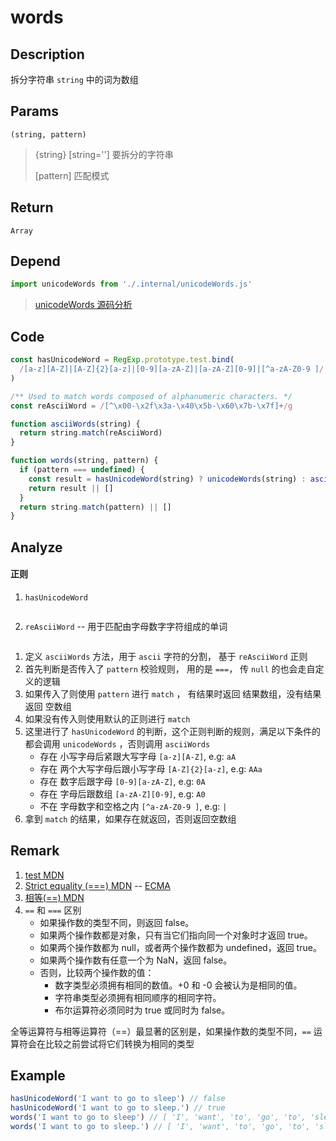# words 

## Description 
拆分字符串 `string` 中的词为数组 
## Params
`(string, pattern)`
> {string} [string=''] 要拆分的字符串
>
> [pattern] 匹配模式
>

## Return
`Array`
## Depend
```js
import unicodeWords from './.internal/unicodeWords.js'
```
> [unicodeWords 源码分析](../internal/unicodeWords.md)
>

## Code
```js
const hasUnicodeWord = RegExp.prototype.test.bind(
  /[a-z][A-Z]|[A-Z]{2}[a-z]|[0-9][a-zA-Z]|[a-zA-Z][0-9]|[^a-zA-Z0-9 ]/
)

/** Used to match words composed of alphanumeric characters. */
const reAsciiWord = /[^\x00-\x2f\x3a-\x40\x5b-\x60\x7b-\x7f]+/g

function asciiWords(string) {
  return string.match(reAsciiWord)
}

function words(string, pattern) {
  if (pattern === undefined) {
    const result = hasUnicodeWord(string) ? unicodeWords(string) : asciiWords(string)
    return result || []
  }
  return string.match(pattern) || []
}
```
## Analyze
#### 正则
1. `hasUnicodeWord`

<img  :src="$withBase('/assets/reg_words_1.svg')" />

2. `reAsciiWord` -- 用于匹配由字母数字字符组成的单词

<img  :src="$withBase('/assets/reg_words_2.svg')" />


1. 定义 `asciiWords` 方法，用于 `ascii` 字符的分割， 基于 `reAsciiWord` 正则
2. 首先判断是否传入了 `pattern` 校验规则， 用的是 `===`， 传 `null` 的也会走自定义的逻辑
3. 如果传入了则使用 `pattern` 进行 `match` ， 有结果时返回 结果数组，没有结果返回 空数组
4. 如果没有传入则使用默认的正则进行 `match`
5. 这里进行了 `hasUnicodeWord` 的判断，这个正则判断的规则，满足以下条件的都会调用 `unicodeWords` ，否则调用 `asciiWords`
    - 存在 小写字母后紧跟大写字母 `[a-z][A-Z]`, e.g: `aA`
    - 存在 两个大写字母后跟小写字母 `[A-Z]{2}[a-z]`, e.g: `AAa`
    - 存在 数字后跟字母 `[0-9][a-zA-Z]`, e.g: `0A`
    - 存在 字母后跟数组 `[a-zA-Z][0-9]`, e.g: `A0`
    - 不在 字母数字和空格之内 `[^a-zA-Z0-9 ]`, e.g: `|`
6. 拿到 `match` 的结果，如果存在就返回，否则返回空数组

## Remark
1. [test MDN](https://developer.mozilla.org/zh-CN/docs/Web/JavaScript/Reference/Global_Objects/RegExp/test)
2. [Strict equality (===) MDN](https://developer.mozilla.org/zh-CN/docs/Web/JavaScript/Reference/Operators/Strict_equality) -- [ECMA](https://262.ecma-international.org/5.1/#sec-11.9.6)
3. [相等(==) MDN](https://developer.mozilla.org/zh-CN/docs/Web/JavaScript/Reference/Operators/%E7%9B%B8%E7%AD%89)
4. `==` 和 `===` 区别
    - 如果操作数的类型不同，则返回 false。
    - 如果两个操作数都是对象，只有当它们指向同一个对象时才返回 true。
    - 如果两个操作数都为 null，或者两个操作数都为 undefined，返回 true。
    - 如果两个操作数有任意一个为 NaN，返回 false。
    - 否则，比较两个操作数的值：
        - 数字类型必须拥有相同的数值。+0 和 -0 会被认为是相同的值。
        - 字符串类型必须拥有相同顺序的相同字符。
        - 布尔运算符必须同时为 true 或同时为 false。
        
全等运算符与相等运算符（==）最显著的区别是，如果操作数的类型不同，`==` 运算符会在比较之前尝试将它们转换为相同的类型
## Example
```js
hasUnicodeWord('I want to go to sleep') // false
hasUnicodeWord('I want to go to sleep.') // true
words('I want to go to sleep') // [ 'I', 'want', 'to', 'go', 'to', 'sleep' ]
words('I want to go to sleep.') // [ 'I', 'want', 'to', 'go', 'to', 'sleep' ]
```

